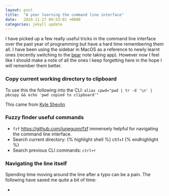 ```yaml
---
layout: post
title:  "A year learning the command line interface"
date:   2024-11-27 09:53:01 +0000
categories: jekyll update
---
```

I have picked up a few really useful tricks in the command line interface over the past year of programming but have a hard time remembering them all. 
I have been using the sidebar in MacOS as a reference to newly learnt ones (recently switching to the [bear](https://bear.app/) note taking app). However now I feel like I should make a note of all the ones I keep forgetting here in the hope I will remember them better. 

<!-- ### Find and replace in vim/neovim -->
<!-- `:s/<search_term>/<replace_term>/g` -->
<!-- * `:%s` = full file; -->
<!-- End tags: -->
<!-- * `g` = **g**lobal -->
<!-- * `c` = **c**onfirm -->
<!-- * `i` = case **i**nsensitive -->
<!-- * `I` = case ~~i~~sensitive -->

### Copy current working directory to clipboard

To use this the following into the CLI:
`alias cpwd="pwd | tr -d '\n' | pbcopy && echo 'pwd copied to clipboard'"`

This came from [ Kyle Shevlin ](https://kyleshevlin.com/bash-shortcut-copy-your-present-working-directory-to-your-clipboard/)

### Fuzzy finder useful commands
*  `fzf` https://github.com/junegunn/fzf immensely helpful for navigating the command line interface.
* Search current directory:
{% highlight shell %}
ctrl+t
{% endhighlight %}
* Search previous CLI commands: `ctrl+r`

### Navigating the line itself
Spending time moving around the line after a typo can be a pain. The following have saved me quite a bit of time:

-  
